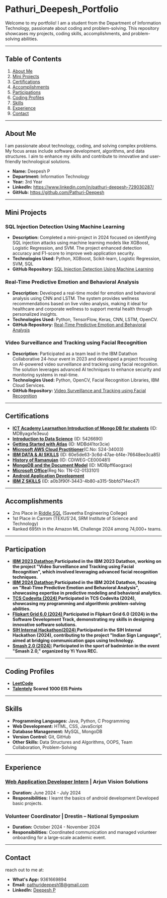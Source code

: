 # Pathuri_Deepesh_Portfolio
Welcome to my portfolio! I am a student from the Department of Information Technology, passionate about coding and problem-solving. This repository showcases my projects, coding skills, accomplishments, and problem-solving abilities.

---

## Table of Contents
1. [About Me](#about-me)
2. [Mini Projects](#mini-projects)
3. [Certifications](#certifications)
4. [Accomplishments](#accomplishments)
5. [Participations](#participation)
6. [Coding Profiles](#coding-profiles)
7. [Skills](#skills)
8. [Experience](#experience)
9. [Contact](#contact)

---

## About Me
I am passionate about technology, coding, and solving complex problems. My focus areas include software development, algorithms, and data structures. I aim to enhance my skills and contribute to innovative and user-friendly technological solutions.

- **Name:** Deepesh P
- **Department:** Information Technology
- **Year:** 3rd Year
- **LinkedIn:** https://www.linkedin.com/in/pathuri-deepesh-729030287/
- **GitHub:** https://github.com/Pathuri-Deepesh

---

## Mini Projects
### SQL Injection Detection Using Machine Learning
- **Description:** Completed a mini-project in 2024 focused on identifying SQL injection attacks using machine learning models like XGBoost, Logistic Regression, and SVM. The project enhanced detection accuracy and F1-score to improve web application security.
- **Technologies Used:** Python, XGBoost, Scikit-learn, Logistic Regression, SVM, SQL
- **GitHub Repository:** [SQL Injection Detection Using Machine Learning](https://github.com/Thilagavathi7/Discovery-and-deterrence-of-sql-injection-attack-using-machine-learning)

### Real-Time Predictive Emotion and Behavioral Analysis
- **Description:** Developed a real-time model for emotion and behavioral analysis using CNN and LSTM. The system provides wellness recommendations based on live video analysis, making it ideal for healthcare and corporate wellness to support mental health through personalized insights.
- **Technologies Used:** Python, TensorFlow, Keras, CNN, LSTM, OpenCV.
- **GitHub Repository:** [Real-Time Predictive Emotion and Behavioral Analysis](https://github.com/Jeevapriya14/A-Real-Time-Predictive-Emotion-and-Behavioral-Analysis-withWellness-Recommendations?tab=readme-ov-file)

### Video Surveillance and Tracking using Facial Recognition
- **Description:** Participated as a team lead in the IBM Datathon Collaborative 24-hour event in 2023 and developed a project focusing on AI-powered video surveillance and tracking using facial recognition. The solution leverages advanced AI techniques to enhance security and monitoring systems in real-time.
- **Technologies Used:** Python, OpenCV, Facial Recognition Libraries, IBM Cloud Services.
- **GitHub Repository:** [Video Surveillance and Tracking using Facial Recognition](https://github.com/Pathuri-Deepesh/Video-Surveillance-and-tracking-system-using-Facial-Recognition)

---

## Certifications


- **[ICT Academy Learnathon Introduction of Mongo DB for students](https://github.com/Pathuri-Deepesh/Pathuri_Deepesh_Portfolio/blob/main/MongoDB%20Basics.pdf)** (ID: MDByagxfe3euu)
- **[Introduction to Data Science](https://github.com/Pathuri-Deepesh/Pathuri_Deepesh_Portfolio/blob/main/Introduction%20to%20Data%20Science.jpg)** (ID: 5426690)
- **[Getting Started with Atlas](https://github.com/Pathuri-Deepesh/Pathuri_Deepesh_Portfolio/blob/main/Getting%20Started%20with%20MongoDB%20Atlas.pdf)** (ID: MDBd41tor3cie)
- **[Microsoft AWS Cloud Practitioner](https://github.com/Pathuri-Deepesh/Pathuri_Deepesh_Portfolio/blob/main/cloud%20particioner.pdf)**(C.No: S24-34003)
- **[IBM DATA & AI SKILLS](https://github.com/Pathuri-Deepesh/Pathuri_Deepesh_Portfolio/blob/main/IBM%20Data%20%26%20AI%20Skill.png)** (ID: 60e5de63-3c6d-47ae-bf4e-76648ee3ca85)
- **[History of Ramanujan](https://github.com/Pathuri-Deepesh/Pathuri_Deepesh_Portfolio/blob/main/History%20of%20Ramanujan.jpg)** (ID: CDIWEG-CE000481)
- **[MongoDB and the Document Model](https://github.com/Pathuri-Deepesh/Pathuri_Deepesh_Portfolio/blob/main/MongoDB%20and%20the%20Document%20Model.pdf)** (ID: MDBpff6aogzao) 
- **[Microsoft Office](https://github.com/Pathuri-Deepesh/Pathuri_Deepesh_Portfolio/blob/main/MS_OFFICE.pdf)**(Reg No: TN-02-0133101)
- **[Android Application Development](https://github.com/Pathuri-Deepesh/Pathuri_Deepesh_Portfolio/blob/main/Android%20Application%20Development.jpg)**  
- **[IBM Z SKILLS](https://github.com/Pathuri-Deepesh/Pathuri_Deepesh_Portfolio/blob/main/IBM%20Z%20Skill.png)** (ID: a0b3f90f-3443-4b80-a315-5bbfd714ec47)
---

## Accomplishments
- 2ns Place in [Riddle SQL](https://github.com/Pathuri-Deepesh/Pathuri_Deepesh_Portfolio/blob/main/riddle%20sql.pdf) (Saveetha Engineering College)
- 1st Place in Carrom (TEXUS'24, SRM Institute of Science and Technology)
- Ranked 695th in the Amazon ML Challenge 2024 among 74,000+ teams.

---

## Participation
- **[IBM 2023 Datathon ](https://github.com/Pathuri-Deepesh/Pathuri_Deepesh_Portfolio/blob/main/IBM%20Z%202023%20Datathon%20Certificate.pdf) Participated in the IBM 2023 Datathon, working on the project "Video Surveillance and Tracking using Facial Recognition", which involved leveraging advanced facial recognition techniques.**
- **[IBM 2024 Datathon ](https://github.com/Pathuri-Deepesh/Pathuri_Deepesh_Portfolio/blob/main/IBM%20Z%202024%20Datathon%20Certificate.png) Participated in the IBM 2024 Datathon, focusing on "Real-Time Predictive Emotion and Behavioral Analysis", showcasing expertise in predictive modeling and behavioral analytics.**
- **[TCS Codevita (2024) ](https://github.com/Pathuri-Deepesh/Pathuri_Deepesh_Portfolio/blob/main/IBM%20Z%202023%20Datathon%20Certificate.pdf) Participated in TCS Codevita (2024), showcasing my programming and algorithmic problem-solving abilities.**
- **[Flipkart Grid 6.0 (2024) ](https://github.com/Pathuri-Deepesh/Pathuri_Deepesh_Portfolio/blob/main/Flipkart%20Grid%206.0%20Software%20Development%20Track.png) Participated in Flipkart Grid 6.0 (2024) in the Software Development Track, demonstrating my skills in designing innovative software solutions.**
- **[SIH Internal Hackathon(2024) ](https://github.com/Pathuri-Deepesh/Pathuri_Deepesh_Portfolio/blob/main/IBM%20Z%202024%20Datathon%20Certificate.png) Participated in the SIH Internal Hackathon (2024), contributing to the project "Indian Sign Language", aimed at bridging communication gaps using technology.**
- **[Smash 2.0 (2024):](https://github.com/Pathuri-Deepesh/Pathuri_Deepesh_Portfolio/blob/main/badmiton.pdf) Participated in the sport of badminton in the event "Smash 2.0," organized by Yi Yuva REC.**
---

## Coding Profiles
- **[LeetCode](https://leetcode.com/u/deepesh_22/)**
- **[Talentely](https://lms.talentely.com/in/7112ebeb-6447-4b33-89de-14788cf453d3) Scored 1000 EIS Points**

---

## Skills
- **Programming Languages:** Java, Python, C Programming
- **Web Development:** HTML, CSS, JavaScript
- **Database Management:** MySQL, MongoDB
- **Version Control:** Git, GitHub
- **Other Skills:** Data Structures and Algorithms, OOPS, Team Collaboration, Problem-Solving

---

## Experience
### **[Web Application Developer Intern](https://github.com/Pathuri-Deepesh/Pathuri_Deepesh_Portfolio/blob/main/intern_Certificatee.pdf) | Arjun Vision Solutions**
- **Duration:** June 2024 - July 2024
- **Responsibilities:**  I learnt the basics of android development Developed basic projects.

### Volunteer Coordinator | Drestin – National Symposium
- **Duration:** October 2024 - November 2024
- **Responsibilities:** Coordinated communication and managed volunteer onboarding for a large-scale academic event.

---

## Contact
reach out to me at:
- **What's App:** 9361669894
- **Email:** [pathurideepesh18@gmail.com](mailto:vpathurideepesh18@gmail.com)
- **LinkedIn:** [Deepesh P](https://www.linkedin.com/in/pathuri-deepesh-729030287/)
